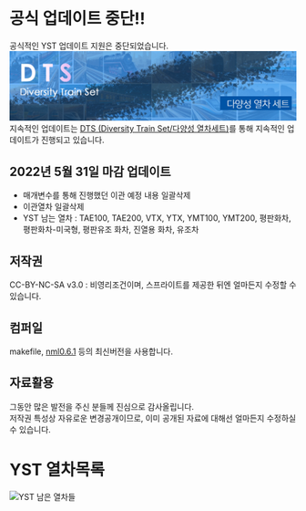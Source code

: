 # 공식 업데이트 중단!!
  공식적인 YST 업데이트 지원은 중단되었습니다.
  ![Load_Map](https://github.com/DTS-NewGRF/DTS/blob/minengallery/docs/DTS_board.png?raw=true)
  지속적인 업데이트는 [DTS (Diversity Train Set/다양성 열차세트)](https://github.com/DTS-NewGRF/DTS)를 통해 지속적인 업데이트가 진행되고 있습니다.

## 2022년 5월 31일 마감 업데이트
- 매개변수를 통해 진행했던 이관 예정 내용 일괄삭제
- 이관열차 일괄삭제
- YST 남는 열차 : TAE100, TAE200, VTX, YTX, YMT100, YMT200, 평판화차, 평판화차-미국형, 평판유조 화차, 진열용 화차, 유조차

## 저작권
 CC-BY-NC-SA v3.0 : 비영리조건이며, 스프라이트를 제공한 뒤엔 얼마든지 수정할 수 있습니다.<br>

## 컴퍼일
makefile, [nml0.6.1](https://github.com/OpenTTD/nml) 등의 최신버전을 사용합니다.<br>

## 자료활용
그동안 많은 발전을 주신 분들께 진심으로 감사올립니다.<br>
저작권 특성상 자유로운 변경공개이므로, 이미 공개된 자료에 대해선 얼마든지 수정하실 수 있습니다.<br>

# YST 열차목록
![YST 남은 열차들](https://user-images.githubusercontent.com/55119879/171110101-1d9ac895-f0a2-4ce8-9c81-73efa8bf785a.jpg)

